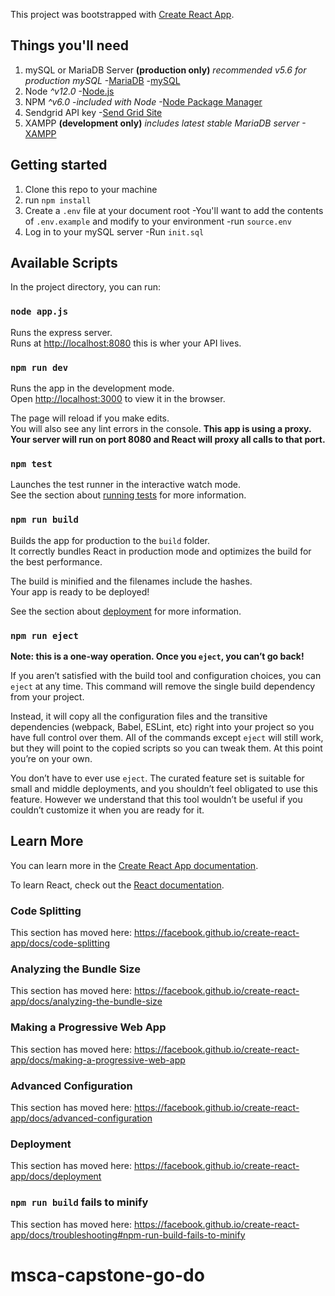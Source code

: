 This project was bootstrapped with [Create React App](https://github.com/facebook/create-react-app).

## Things you'll need
1. mySQL or MariaDB Server **(production only)** *recommended v5.6 for production mySQL*
    -[MariaDB](https://mariadb.org/)
    -[mySQL](https://www.mysql.com/)
2. Node *^v12.0*
    -[Node.js](https://nodejs.org/en/)
3. NPM *^v6.0*
    -*included with Node*
    -[Node Package Manager](https://www.npmjs.com/get-npm)
4. Sendgrid API key
    -[Send Grid Site](https://sendgrid.com/)
5. XAMPP **(development only)** *includes latest stable MariaDB server*
    -[XAMPP](https://www.apachefriends.org/index.html)

## Getting started

1. Clone this repo to your machine
2. run `npm install`
3. Create a `.env` file at your document root
    -You'll want to add the contents of `.env.example` and modify to your environment
    -run `source.env`
4. Log in to your mySQL server
    -Run `init.sql`

## Available Scripts

In the project directory, you can run:

### `node app.js`

Runs the express server.<br />
Runs at [http://localhost:8080](http://localhost:8080) this is wher your API lives.

### `npm run dev`

Runs the app in the development mode.<br />
Open [http://localhost:3000](http://localhost:3000) to view it in the browser.

The page will reload if you make edits.<br />
You will also see any lint errors in the console.
**This app is using a proxy. Your server will run on port 8080 and React will proxy all calls to that port.**

### `npm test`

Launches the test runner in the interactive watch mode.<br />
See the section about [running tests](https://facebook.github.io/create-react-app/docs/running-tests) for more information.

### `npm run build`

Builds the app for production to the `build` folder.<br />
It correctly bundles React in production mode and optimizes the build for the best performance.

The build is minified and the filenames include the hashes.<br />
Your app is ready to be deployed!

See the section about [deployment](https://facebook.github.io/create-react-app/docs/deployment) for more information.

### `npm run eject`

**Note: this is a one-way operation. Once you `eject`, you can’t go back!**

If you aren’t satisfied with the build tool and configuration choices, you can `eject` at any time. This command will remove the single build dependency from your project.

Instead, it will copy all the configuration files and the transitive dependencies (webpack, Babel, ESLint, etc) right into your project so you have full control over them. All of the commands except `eject` will still work, but they will point to the copied scripts so you can tweak them. At this point you’re on your own.

You don’t have to ever use `eject`. The curated feature set is suitable for small and middle deployments, and you shouldn’t feel obligated to use this feature. However we understand that this tool wouldn’t be useful if you couldn’t customize it when you are ready for it.

## Learn More

You can learn more in the [Create React App documentation](https://facebook.github.io/create-react-app/docs/getting-started).

To learn React, check out the [React documentation](https://reactjs.org/).

### Code Splitting

This section has moved here: https://facebook.github.io/create-react-app/docs/code-splitting

### Analyzing the Bundle Size

This section has moved here: https://facebook.github.io/create-react-app/docs/analyzing-the-bundle-size

### Making a Progressive Web App

This section has moved here: https://facebook.github.io/create-react-app/docs/making-a-progressive-web-app

### Advanced Configuration

This section has moved here: https://facebook.github.io/create-react-app/docs/advanced-configuration

### Deployment

This section has moved here: https://facebook.github.io/create-react-app/docs/deployment

### `npm run build` fails to minify

This section has moved here: https://facebook.github.io/create-react-app/docs/troubleshooting#npm-run-build-fails-to-minify
# msca-capstone-go-do
